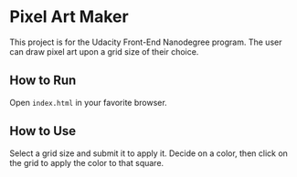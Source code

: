 Pixel Art Maker
===============

This project is for the Udacity Front-End Nanodegree program. The user can draw pixel art upon a grid size of their choice.


How to Run
----------

Open `index.html` in your favorite browser.


How to Use
----------

Select a grid size and submit it to apply it. Decide on a color, then click on the grid to apply the color to that square.